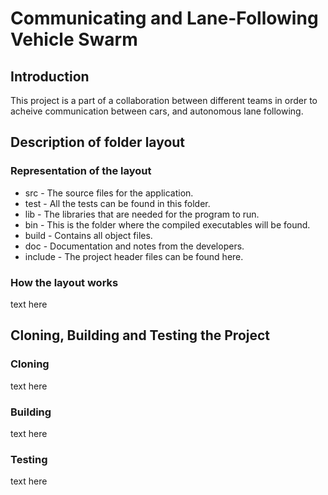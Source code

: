# Communicating and Lane-Following Vehicle Swarm

## Introduction
This project is a part of a collaboration between different teams in order to acheive communication between cars, and autonomous lane following.

## Description of folder layout

  ### Representation of the layout
  - src - The source files for the application.
  - test - All the tests can be found in this folder.
  - lib - The libraries that are needed for the program to run.
  - bin - This is the folder where the compiled executables will be found.
  - build - Contains all object files.
  - doc - Documentation and notes from the developers.
  - include - The project header files can be found here.

  ### How the layout works
  text here

## Cloning, Building and Testing the Project

### Cloning
text here

### Building
text here

### Testing
text here
